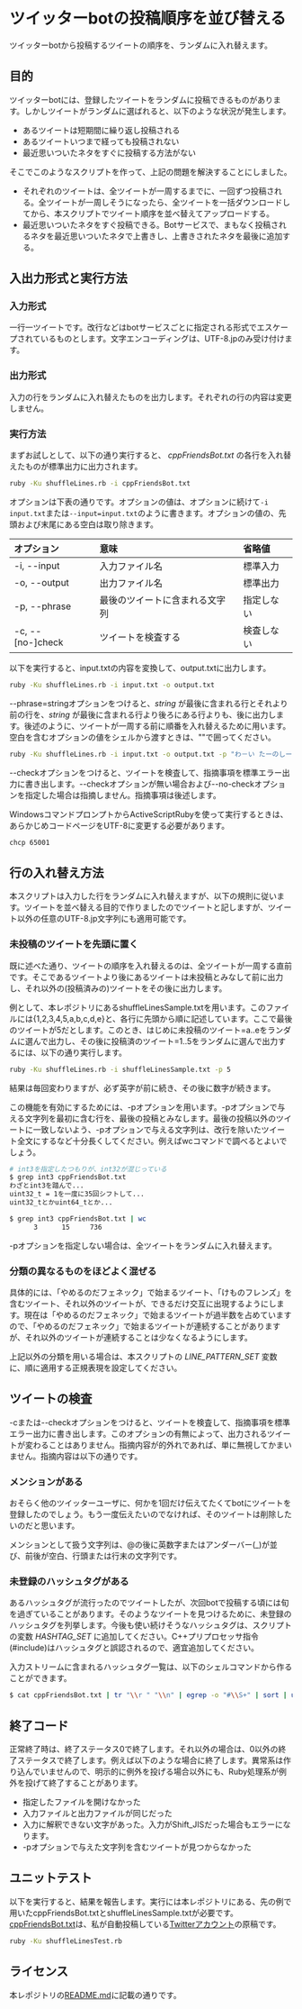 # ツイッターbotの投稿順序を並び替える

ツイッターbotから投稿するツイートの順序を、ランダムに入れ替えます。

## 目的

ツイッターbotには、登録したツイートをランダムに投稿できるものがあります。しかしツイートがランダムに選ばれると、以下のような状況が発生します。
- あるツイートは短期間に繰り返し投稿される
- あるツイートいつまで経っても投稿されない
- 最近思いついたネタをすぐに投稿する方法がない

そこでこのようなスクリプトを作って、上記の問題を解決することにしました。
- それぞれのツイートは、全ツイートが一周するまでに、一回ずつ投稿される。全ツイートが一周しそうになったら、全ツイートを一括ダウンロードしてから、本スクリプトでツイート順序を並べ替えてアップロードする。
- 最近思いついたネタをすぐ投稿できる。Botサービスで、まもなく投稿されるネタを最近思いついたネタで上書きし、上書きされたネタを最後に追加する。

## 入出力形式と実行方法

### 入力形式

一行一ツイートです。改行などはbotサービスごとに指定される形式でエスケープされているものとします。文字エンコーディングは、UTF-8.jpのみ受け付けます。

### 出力形式

入力の行をランダムに入れ替えたものを出力します。それぞれの行の内容は変更しません。

### 実行方法

まずお試しとして、以下の通り実行すると、 _cppFriendsBot.txt_ の各行を入れ替えたものが標準出力に出力されます。

```bash
ruby -Ku shuffleLines.rb -i cppFriendsBot.txt
```

オプションは下表の通りです。オプションの値は、オプションに続けて```-i input.txt```または```--input=input.txt```のように書きます。オプションの値の、先頭および末尾にある空白は取り除きます。

|オプション|意味|省略値|
|:----|:----|:----|
|-i, --input|入力ファイル名|標準入力|
|-o, --output|出力ファイル名|標準出力|
|-p, --phrase|最後のツイートに含まれる文字列|指定しない|
|-c, --[no-]check|ツイートを検査する|検査しない|

以下を実行すると、input.txtの内容を変換して、output.txtに出力します。

```bash
ruby -Ku shuffleLines.rb -i input.txt -o output.txt
```

--phrase=stringオプションをつけると、_string_ が最後に含まれる行とそれより前の行を、_string_ が最後に含まれる行より後ろにある行よりも、後に出力します。後述のように、ツイートが一周する前に順番を入れ替えるために用います。空白を含むオプションの値をシェルから渡すときは、""で囲ってください。

```bash
ruby -Ku shuffleLines.rb -i input.txt -o output.txt -p "わ－い たーのしー"
```

--checkオプションをつけると、ツイートを検査して、指摘事項を標準エラー出力に書き出します。--checkオプションが無い場合および--no-checkオプションを指定した場合は指摘しません。指摘事項は後述します。

WindowsコマンドプロンプトからActiveScriptRubyを使って実行するときは、あらかじめコードページをUTF-8に変更する必要があります。

```bash
chcp 65001
```

## 行の入れ替え方法

本スクリプトは入力した行をランダムに入れ替えますが、以下の規則に従います。ツイートを並べ替える目的で作りましたのでツイートと記しますが、ツイート以外の任意のUTF-8.jp文字列にも適用可能です。

### 未投稿のツイートを先頭に置く

既に述べた通り、ツイートの順序を入れ替えるのは、全ツイートが一周する直前です。そこであるツイートより後にあるツイートは未投稿とみなして前に出力し、それ以外の(投稿済みの)ツイートをその後に出力します。

例として、本レポジトリにあるshuffleLinesSample.txtを用います。このファイルには{1,2,3,4,5,a,b,c,d,e}と、各行に先頭から順に記述しています。ここで最後のツイートが5だとします。このとき、はじめに未投稿のツイート=a..eをランダムに選んで出力し、その後に投稿済のツイート=1..5をランダムに選んで出力するには、以下の通り実行します。

```bash
ruby -Ku shuffleLines.rb -i shuffleLinesSample.txt -p 5
```

結果は毎回変わりますが、必ず英字が前に続き、その後に数字が続きます。

この機能を有効にするためには、-pオプションを用います。-pオプションで与える文字列を最初に含む行を、最後の投稿とみなします。最後の投稿以外のツイートに一致しないよう、-pオプションで与える文字列は、改行を除いたツイート全文にするなど十分長くしてください。例えばwcコマンドで調べるとよいでしょう。

```bash
# int3を指定したつもりが、int32が混じっている
$ grep int3 cppFriendsBot.txt
わざとint3を踏んで...
uint32_t = 1を一度に35回シフトして...
uint32_tとかuint64_tとか...

$ grep int3 cppFriendsBot.txt | wc
      3      15     736
```

-pオプションを指定しない場合は、全ツイートをランダムに入れ替えます。

### 分類の異なるものをほどよく混ぜる

具体的には、「やめるのだフェネック」で始まるツイート、「けものフレンズ」を含むツイート、それ以外のツイートが、できるだけ交互に出現するようにします。現在は「やめるのだフェネック」で始まるツイートが過半数を占めていますので、「やめるのだフェネック」で始まるツイートが連続することがありますが、それ以外のツイートが連続することは少なくなるようにします。

上記以外の分類を用いる場合は、本スクリプトの _LINE_PATTERN_SET_ 変数に、順に適用する正規表現を設定してください。

## ツイートの検査

-cまたは--checkオプションをつけると、ツイートを検査して、指摘事項を標準エラー出力に書き出します。このオプションの有無によって、出力されるツイートが変わることはありません。指摘内容が的外れであれば、単に無視してかまいません。指摘内容は以下の通りです。

### メンションがある

おそらく他のツイッターユーザに、何かを1回だけ伝えてたくてbotにツイートを登録したのでしょう。もう一度伝えたいのでなければ、そのツイートは削除したいのだと思います。

メンションとして扱う文字列は、@の後に英数字またはアンダーバー(_)が並び、前後が空白、行頭または行末の文字列です。

### 未登録のハッシュタグがある

あるハッシュタグが流行ったのでツイートしたが、次回botで投稿する頃には旬を過ぎていることがあります。そのようなツイートを見つけるために、未登録のハッシュタグを列挙します。今後も使い続けそうなハッシュタグは、スクリプトの変数 _HASHTAG_SET_ に追加してください。C++プリプロセッサ指令(#include)はハッシュタグと誤認されるので、適宜追加してください。

入力ストリームに含まれるハッシュタグ一覧は、以下のシェルコマンドから作ることができます。

```bash
$ cat cppFriendsBot.txt | tr "\\r " "\\n" | egrep -o "#\\S+" | sort | uniq
```

## 終了コード

正常終了時は、終了ステータス0で終了します。それ以外の場合は、0以外の終了ステータスで終了します。例えば以下のような場合に終了します。異常系は作り込んでいませんので、明示的に例外を投げる場合以外にも、Ruby処理系が例外を投げて終了することがあります。

- 指定したファイルを開けなかった
- 入力ファイルと出力ファイルが同じだった
- 入力に解釈できない文字があった。入力がShift_JISだった場合もエラーになります。
- -pオプションで与えた文字列を含むツイートが見つからなかった

## ユニットテスト

以下を実行すると、結果を報告します。実行には本レポジトリにある、先の例で用いたcppFriendsBot.txtとshuffleLinesSample.txtが必要です。[cppFriendsBot.txt](cppFriendsBot.txt)は、私が自動投稿している[Twitterアカウント](https://twitter.com/cppfriendsbot)の原稿です。

```bash
ruby -Ku shuffleLinesTest.rb
```

## ライセンス

本レポジトリの[README.md](README.md)に記載の通りです。
